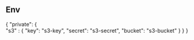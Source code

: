 ## Env

{
	"private": {  
		"s3" : {
			"key": "s3-key",
			"secret": "s3-secret",
			"bucket": "s3-bucket"
		}
	}
}